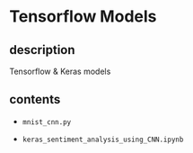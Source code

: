 # Tensorflow Models

## description
Tensorflow & Keras models

## contents

* `mnist_cnn.py`

* `keras_sentiment_analysis_using_CNN.ipynb`

